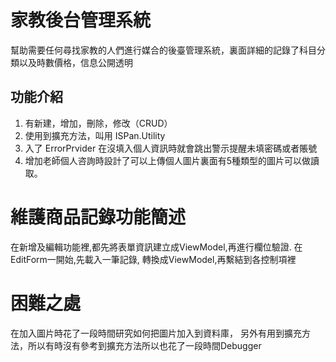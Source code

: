 # 家教後台管理系統
幫助需要任何尋找家教的人們進行媒合的後臺管理系統，裏面詳細的記錄了科目分類以及時數價格，信息公開透明

## 功能介紹
1. 有新建，增加，刪除，修改（CRUD）
2. 使用到擴充方法，叫用 ISPan.Utility
3. 入了 ErrorPrvider 在沒填入個人資訊時就會跳出警示提醒未填密碼或者賬號
4. 增加老師個人咨詢時設計了可以上傳個人圖片裏面有5種類型的圖片可以做讀取。

# 維護商品記錄功能簡述
在新增及編輯功能裡,都先將表單資訊建立成ViewModel,再進行欄位驗證.
在EditForm一開始,先載入一筆記錄, 轉換成ViewModel,再繫結到各控制項裡

# 困難之處
在加入圖片時花了一段時間研究如何把圖片加入到資料庫，
另外有用到擴充方法，所以有時沒有參考到擴充方法所以也花了一段時間Debugger
